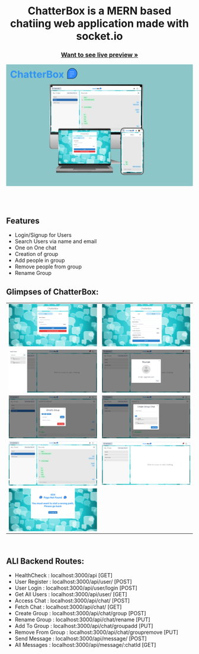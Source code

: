 
<h1 align="center">ChatterBox is a MERN based chatiing web application made with socket.io</h1>


<h3 align="center"><a href="https://chatterbox-o03k.onrender.com/"><strong>Want to see live preview »</strong></a></h3>





![1](./ScreenShots/New_Preview.png)

  <br />
<br />

##  Features
- Login/Signup for Users
- Search Users via name and email
- One on One chat
- Creation of group
- Add people in group
- Remove people from group
- Rename Group
  <br />
## Glimpses of ChatterBox:

 <table>
  <tr>
     <td><img src="./ScreenShots/Login.jpg" alt="Login" /></td>
    <td><img src="./ScreenShots/SignUp.jpg" alt="Signup" /></td>
  </tr>
  <tr>
  <td><img src="./ScreenShots/SearchUsers.jpg" alt="Serach_User" /></td>
    <td><img src="./ScreenShots/OwnProfile.jpg" alt="Own_Profile" /></td>
  </tr>
  <tr>
  <td><img src="./ScreenShots/GroupManipulation.jpg" alt="Group_Manipulation" /></td>
    <td><img src="./ScreenShots/CreateGroup.jpg" alt="Create_Group" /></td>
  </tr>
  <tr>
    <td><img src="./ScreenShots/Chatting.jpg" alt="Chatting" /></td>
    <td><img src="./ScreenShots/ChatPage.jpg" alt="ChatPage" /></td>
  </tr>
  <tr>
    <td><img src="./ScreenShots/ErrorPage.png" alt="ErrorPage" /></td>
  </tr>
 </table>

<br />


## ALl Backend Routes:
  - HealthCheck : localhost:3000/api [GET]
  - User Register : localhost:3000/api/user/ [POST]
  - User Login : localhost:3000/api/user/login [POST]
  - Get All Users : localhost:3000/api/user/ [GET]
  - Access Chat : localhost:3000/api/chat/ [POST]
  - Fetch Chat : localhost:3000/api/chat/ [GET]
  - Create Group : localhost:3000/api/chat/group [POST]
  - Rename Group : localhost:3000/api/chat/rename [PUT]
  - Add To Group : localhost:3000/api/chat/groupadd [PUT]
  - Remove From Group : localhost:3000/api/chat/groupremove [PUT]
  - Send Message : localhost:3000/api/message/ [POST]
  - All Messages : localhost:3000/api/message/:chatId [GET]
